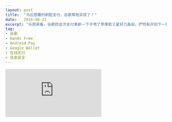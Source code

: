 ```yaml
---
layout: post
title:  "马云想要的刷脸支付，谷歌帮他实现了！"
date:   2016-06-21
excerpt: "乐观来看，谷歌的这次支付革新一下子甩了苹果和三星好几条街，俨然有开创下一代在线支付的气势。然而令人奇怪的是，“无手支付”并没有引起媒体的巨大反响，硅谷和洛杉矶的大多数人也并不知道有这么个支付方式。甚至谷歌自己，看起来都不重视它。"
tag:
- 谷歌
- Hands Free
- Android Pay
- Google Wallet
- 在线支付
- 信息安全
---
```


<iframe id="article_iframe" src="http://d.news.163.com/article/BQ3FG0OH000155K8" frameborder="0" allowfullscreen onload="span();"></iframe>

<script>
function span() {
    document.getElementById("article_iframe").width=document.getElementsByClassName("block-left")[0].offsetWidth*0.8;
    document.getElementById("article_iframe").height=screen.height;
}
</script>